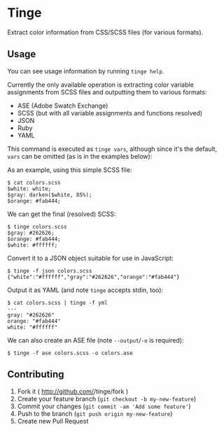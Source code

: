 # Tinge

Extract color information from CSS/SCSS files (for various formats).

## Usage

You can see usage information by running `tinge help`.

Currently the only available operation is extracting color variable
assignments from SCSS files and outputting them to various formats:

 * ASE (Adobe Swatch Exchange)
 * SCSS (but with all variable assignments and functions resolved)
 * JSON
 * Ruby
 * YAML

This command is executed as `tinge vars`, although since it's the
default, `vars` can be omitted (as is in the examples below):

As an example, using this simple SCSS file:

```
$ cat colors.scss
$white: white;
$gray: darken($white, 85%);
$orange: #fab444;
```

We can get the final (resolved) SCSS:

```
$ tinge colors.scss
$gray: #262626;
$orange: #fab444;
$white: #ffffff;
```

Convert it to a JSON object suitable for use in JavaScript:

```
$ tinge -f json colors.scss
{"white":"#ffffff","gray":"#262626","orange":"#fab444"}
```

Output it as YAML (and note `tinge` accepts stdin, too):

```
$ cat colors.scss | tinge -f yml
---
gray: "#262626"
orange: "#fab444"
white: "#ffffff"
```

We can also create an ASE file (note `--output`/`-o` is required):

```
$ tinge -f ase colors.scss -o colors.ase
```

## Contributing

1. Fork it ( http://github.com/<my-github-username>/tinge/fork )
2. Create your feature branch (`git checkout -b my-new-feature`)
3. Commit your changes (`git commit -am 'Add some feature'`)
4. Push to the branch (`git push origin my-new-feature`)
5. Create new Pull Request
